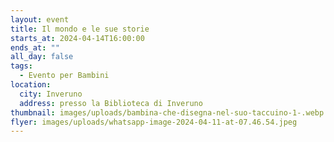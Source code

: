 ```yaml
---
layout: event
title: Il mondo e le sue storie
starts_at: 2024-04-14T16:00:00
ends_at: ""
all_day: false
tags:
  - Evento per Bambini
location:
  city: Inveruno
  address: presso la Biblioteca di Inveruno
thumbnail: images/uploads/bambina-che-disegna-nel-suo-taccuino-1-.webp
flyer: images/uploads/whatsapp-image-2024-04-11-at-07.46.54.jpeg
---
```

